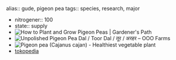 alias:: gude, pigeon pea
tags:: species, research, major

- nitrogener:: 100
- state:: supply
- ![How to Plant and Grow Pigeon Peas | Gardener's Path](https://peach-geographical-bat-397.mypinata.cloud/ipfs/QmTtxtPXRNS4znjxaM83V2eiYzoXBuk5VryJeRT8MqirP2)
- ![Unpolished Pigeon Pea Dal / Toor Dal / तूर / अरहर – OOO Farms](https://peach-geographical-bat-397.mypinata.cloud/ipfs/QmRxqU8Y54f9kY2KohYoUnwMb2Wm5d24UU9x2iieBDazsu)
- ![Pigeon pea (Cajanus cajan) - Healthiest vegetable plant](https://peach-geographical-bat-397.mypinata.cloud/ipfs/QmPQ8rz6uz4AvRJhBrt6Qb3KJ6FFYSumCAPMoLYZtRCPcw)
- [tokopedia](https://www.tokopedia.com/plantseed/bijibenihbibit-tanaman-kacang-gude?extParam=ivf%3Dfalse%26src%3Dsearch)